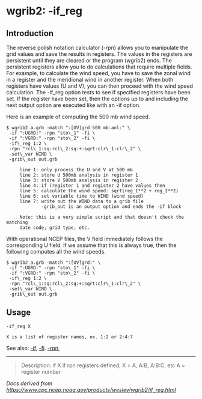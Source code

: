 # wgrib2: -if_reg

## Introduction

The reverse polish notation calculator (-rpn) allows you
to manipulate the grid values and save the results in registers. The values in
the registers are persistent until they are cleared or the program (wgrib2) ends.
The persistent registers allow you to do calculations that require multiple
fields. For example, to calculate the wind speed, you have to save the zonal
wind in a register and the meridional wind in another register. When both
registers have values (U and V), you can then proceed with the wind speed
calculation.
The -if_reg option tests to see if specified registers have
been set. If the register have been set, then the options up to and including the
next output option are executed like with an -if option.

Here is an example of computing the 500 mb wind speed.

```
$ wgrib2 a.grb -match ":[UV]grd:500 mb:anl:" \
 -if ":UGRD:" -rpn "sto\_1" -fi \
 -if ":VGRD:" -rpn "sto\_2" -fi \
 -if\_reg 1:2 \
 -rpn "rcl\_1:sq:rcl\_2:sq:+:sqrt:clr\_1:clr\_2" \
 -set\_var WIND \
 -grib\_out out.grb

     line 1: only process the U and V at 500 mb
     line 2: store U 500mb analysis in register 1
     line 3: store V 500mb analysis in register 2
     line 4: if (register 1 and register 2 have values then
     line 5: calculate the wind speed: sqrt(reg_1**2 + reg_2**2)
     line 6: set variable time to WIND (wind speed)
     line 7: write out the WIND data to a grib file
             -grib_out is an output option and ends the -if block

     Note: this is a very simple script and that doesn't check the matching
     date code, grid type, etc.
```

With operational NCEP files, the V field immediately follows the corresponding U field.
If we assume that this is always true, then the following computes all the wind speeds.

```
$ wgrib2 a.grb -match ":[UV]grd:" \
 -if ":UGRD:" -rpn "sto\_1" -fi \
 -if ":VGRD:" -rpn "sto\_2" -fi \
 -if\_reg 1:2 \
 -rpn "rcl\_1:sq:rcl\_2:sq:+:sqrt:clr\_1:clr\_2" \
 -set\_var WIND \
 -grib\_out out.grb
```

## Usage

```
-if_reg X

X is a list of register names, ex. 1:2 or 2:4:7
```

See also:
[-if](./if.md),
[-fi](./fi.md).
[-rpn](./rpn.md),

---

> Description: if X if rpn registers defined, X = A, A:B, A:B:C, etc A = register number

_Docs derived from <https://www.cpc.ncep.noaa.gov/products/wesley/wgrib2/if_reg.html>_
